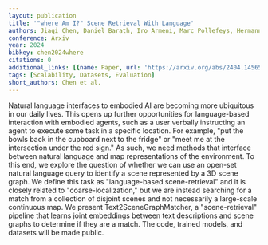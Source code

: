 ```yaml
---
layout: publication
title: '"where Am I?" Scene Retrieval With Language'
authors: Jiaqi Chen, Daniel Barath, Iro Armeni, Marc Pollefeys, Hermann Blum
conference: Arxiv
year: 2024
bibkey: chen2024where
citations: 0
additional_links: [{name: Paper, url: 'https://arxiv.org/abs/2404.14565'}]
tags: [Scalability, Datasets, Evaluation]
short_authors: Chen et al.
---
```

Natural language interfaces to embodied AI are becoming more ubiquitous in
our daily lives. This opens up further opportunities for language-based
interaction with embodied agents, such as a user verbally instructing an agent
to execute some task in a specific location. For example, "put the bowls back
in the cupboard next to the fridge" or "meet me at the intersection under the
red sign." As such, we need methods that interface between natural language and
map representations of the environment. To this end, we explore the question of
whether we can use an open-set natural language query to identify a scene
represented by a 3D scene graph. We define this task as "language-based
scene-retrieval" and it is closely related to "coarse-localization," but we are
instead searching for a match from a collection of disjoint scenes and not
necessarily a large-scale continuous map. We present Text2SceneGraphMatcher, a
"scene-retrieval" pipeline that learns joint embeddings between text
descriptions and scene graphs to determine if they are a match. The code,
trained models, and datasets will be made public.